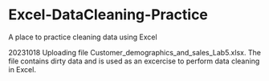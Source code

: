 # Excel-DataCleaning-Practice
A place to practice cleaning data using Excel

20231018 Uploading file Customer_demographics_and_sales_Lab5.xlsx. The file contains dirty data and is used as an excercise to perform data cleaning in Excel.

